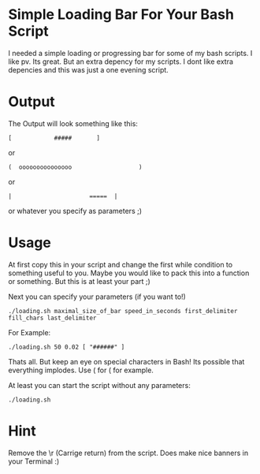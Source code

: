 Simple Loading Bar For Your Bash Script
=======================================

I needed a simple loading or progressing bar for some of my bash scripts. I like
pv. Its great. But an extra depency for my scripts. I dont like extra depencies
and this was just a one evening script. 


Output
=====

The Output will look something like this:

    [            #####       ]

or

    (  ooooooooooooooo                   )

or 

    |                      =====  |

or whatever you specify as parameters ;) 

Usage
=====

At first copy this in your script and change the first while condition to
something useful to you. Maybe you would like to pack this into a function or
something. But this is at least your part ;) 

Next you can specify your parameters (if you want to!)

    ./loading.sh maximal_size_of_bar speed_in_seconds first_delimiter fill_chars last_delimiter

For Example:

    ./loading.sh 50 0.02 [ "######" ]

Thats all. But keep an eye on special characters in Bash! Its possible that
everything implodes. Use \( for ( for example. 

At least you can start the script without any parameters:

    ./loading.sh

Hint
====

Remove the \r (Carrige return) from the script. Does make nice banners in your
Terminal :) 


